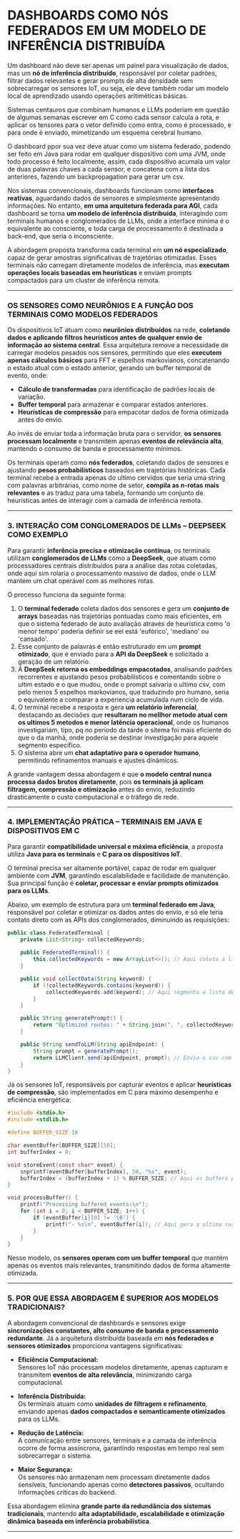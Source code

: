 # **DASHBOARDS COMO NÓS FEDERADOS EM UM MODELO DE INFERÊNCIA DISTRIBUÍDA**

Um dashboard não deve ser apenas um painel para visualização de dados, mas um **nó de inferência distribuído**, responsável por coletar padrões, filtrar dados relevantes e gerar prompts de alta densidade sem sobrecarregar os sensores IoT, ou seja, ele deve também rodar um modelo local de aprendizado usando operações aritiméticas básicas.

Sistemas centauros que combinam humanos e LLMs poderiam em questão de algumas semanas escrever em C como cada sensor calcula a rota, e aplicar os tensores para o vetor definido como entra, como é processado, e para onde é enviado, mimetizando um esquema cerebral humano.

O dashboard ppor sua vez deve atuar como um sistema federado, podendo ser feito em Java para rodar em qualquer dispositivo com uma JVM, onde todo processo é feito localmente, assim, cada dispositivo acumala um valor de duas palavras chaves a cada sensor, e concatena com a lista dos anteriores, fazendo um backpropagation para gerar um csv.

Nos sistemas convencionais, dashboards funcionam como **interfaces reativas**, aguardando dados de sensores e simplesmente apresentando informações. No entanto, **em uma arquitetura federada para AGI**, cada dashboard se torna **um modelo de inferência distribuída**, interagindo com terminais humanos e conglomerados de LLMs, onde a interface minima é o equivalente ao consciente, e toda carga de processamento é destinada a back-end, que seria o inconsciente.

A abordagem proposta transforma cada terminal em **um nó especializado**, capaz de gerar amostras significativas de trajetórias otimizadas. Esses terminais não carregam diretamente modelos de inferência, mas **executam operações locais baseadas em heurísticas** e enviam prompts compactados para um cluster de inferência remota.

---

### **OS SENSORES COMO NEURÔNIOS E A FUNÇÃO DOS TERMINAIS COMO MODELOS FEDERADOS**

Os dispositivos IoT atuam como **neurônios distribuídos** na rede, **coletando dados e aplicando filtros heurísticos antes de qualquer envio de informação ao sistema central**. Essa arquitetura remove a necessidade de carregar modelos pesados nos sensores, permitindo que eles **executem apenas cálculos básicos** para FFT e espelhos markovianos, concatenando o estado atual com o estado anterior, gerando um buffer temporal de evento, onde:

- **Cálculo de transformadas** para identificação de padrões locais de variação.  
- **Buffer temporal** para armazenar e comparar estados anteriores.  
- **Heurísticas de compressão** para empacotar dados de forma otimizada antes do envio.  

Ao invés de enviar toda a informação bruta para o servidor, **os sensores processam localmente** e transmitem apenas **eventos de relevância alta**, mantendo o consumo de banda e processamento mínimos.  

Os terminais operam como **nós federados**, coletando dados de sensores e ajustando **pesos probabilísticos** baseados em trajetórias históricas. Cada terminal recebe a entrada apenas do ultimo cervidos que seria uma string com palavras arbitrárias, como nome de setor, **compila as n-rotas mais relevantes** e as traduz para uma tabela, formando um conjunto de heurísticas antes de interagir com a camada de inferência remota.  

---

### **3. INTERAÇÃO COM CONGLOMERADOS DE LLMs – DEEPSEEK COMO EXEMPLO**  

Para garantir **inferência precisa e otimização contínua**, os terminais utilizam **conglomerados de LLMs** como a **DeepSeek**, que atuam como processadores centrais distribuídos para a análise das rotas coletadas, onde aqui sim rolaria o processamento massivo de dados, onde o LLM mantem um chat operável com as melhores rotas.

O processo funciona da seguinte forma:  

1. O **terminal federado** coleta dados dos sensores e gera um **conjunto de arrays** baseadas nas trajetórias pontuadas como mais eficientes, em que o sistema federado de auto avaliação através de heurística como 'o menor tempo' poderia definir se eel está 'eufórico', 'mediano' ou 'cansado'.  
2. Esse conjunto de palavras é então estruturado em um **prompt otimizado**, que é enviado para a **API da DeepSeek** e solicitado a geração de um relatório.  
3. A **DeepSeek retorna os embeddings empacotados**, analisando padrões recorrentes e ajustando pesos probabilísticos e comentando sobre o ultim estado e o que mudou, onde o prompt salvaria o ultimo csv, com pelo menos 5 espelhos markovianos, que traduzindo pro humano, seria o equivalente a comparar a experiencia acumulada num ciclo de vida. 
4. O terminal recebe a resposta e gera **um relatório inferencial**, destacando as decisões que **resultaram no mellhor metodo atual com os ultimos 5 metodos e menor latência operacional**, onde os humanos investigariam, tipo, pq no periodo da tarde o sitema foi mais eficiente do que o da manhã, onde poderia se destinar investigação para aquele segmento especifico.  
5. O sistema abre um **chat adaptativo para o operador humano**, permitindo refinamentos manuais e ajustes dinâmicos.  

A grande vantagem dessa abordagem é que **o modelo central nunca processa dados brutos diretamente**, pois **os terminais já aplicam filtragem, compressão e otimização** antes do envio, reduzindo drasticamente o custo computacional e o tráfego de rede.

---

### **4. IMPLEMENTAÇÃO PRÁTICA – TERMINAIS EM JAVA E DISPOSITIVOS EM C**  

Para garantir **compatibilidade universal e máxima eficiência**, a proposta utiliza **Java para os terminais** e **C para os dispositivos IoT**.

O terminal precisa ser altamente portável, capaz de rodar em qualquer ambiente com **JVM**, garantindo escalabilidade e facilidade de manutenção. Sua principal função é **coletar, processar e enviar prompts otimizados para os LLMs**.  

Abaixo, um exemplo de estrutura para um **terminal federado em Java**, responsável por coletar e otimizar os dados antes do envio, e só ele teria contato direto com as APIs dos conglomerados, diminuindo as requisições:

```java
public class FederatedTerminal {
    private List<String> collectedKeywords;
    
    public FederatedTerminal() {
        this.collectedKeywords = new ArrayList<>(); // Aqui coleta a lista concatenada pela rota de dispositivos
    }

    public void collectData(String keyword) {
        if (!collectedKeywords.contains(keyword)) {
            collectedKeywords.add(keyword); // Aqui segmenta a lista de palavras chaves
        }
    }

    public String generatePrompt() {
        return "Optimized routes: " + String.join(", ", collectedKeywords); // Aqui gera o csv
    }

    public String sendToLLM(String apiEndpoint) {
        String prompt = generatePrompt();
        return LLMClient.send(apiEndpoint, prompt); // Envia o csv com um prompt pré definido pela equipe humana da parte centauro
    }
}
```

Já os sensores IoT, responsáveis por capturar eventos e aplicar **heurísticas de compressão**, são implementados em C para máximo desempenho e eficiência energética:

```c
#include <stdio.h>
#include <stdlib.h>

#define BUFFER_SIZE 10

char eventBuffer[BUFFER_SIZE][50];
int bufferIndex = 0;

void storeEvent(const char* event) {
    snprintf(eventBuffer[bufferIndex], 50, "%s", event);
    bufferIndex = (bufferIndex + 1) % BUFFER_SIZE; // Aqui os buffers podem ser amarzenados de forma paralelal, e apenas o com os mehores scores são enviado, monte carlo raiz
}

void processBuffer() {
    printf("Processing buffered events:\n");
    for (int i = 0; i < BUFFER_SIZE; i++) {
        if (eventBuffer[i][0] != '\0') {
            printf("- %s\n", eventBuffer[i]); // Aqui gera a ultima roda
        }
    }
}
```

Nesse modelo, os **sensores operam com um buffer temporal** que mantém apenas os eventos mais relevantes, transmitindo dados de forma altamente otimizada.

---

### **5. POR QUE ESSA ABORDAGEM É SUPERIOR AOS MODELOS TRADICIONAIS?**  

A abordagem convencional de dashboards e sensores exige **sincronizações constantes, alto consumo de banda e processamento redundante**. Já a arquitetura distribuída baseada em **nós federados e sensores otimizados** proporciona vantagens significativas:

- **Eficiência Computacional:**  
  Sensores IoT não processam modelos diretamente, apenas capturam e transmitem **eventos de alta relevância**, minimizando carga computacional.

- **Inferência Distribuída:**  
  Os terminais atuam como **unidades de filtragem e refinamento**, enviando apenas **dados compactados e semanticamente otimizados** para os LLMs.

- **Redução de Latência:**  
  A comunicação entre sensores, terminais e a camada de inferência ocorre de forma assíncrona, garantindo respostas em tempo real sem sobrecarregar o sistema.

- **Maior Segurança:**  
  Os sensores não armazenam nem processam diretamente dados sensíveis, funcionando apenas como **detectores passivos**, ocultando informações críticas do backend.

Essa abordagem elimina **grande parte da redundância dos sistemas tradicionais**, mantendo **alta adaptabilidade, escalabilidade e otimização dinâmica baseada em inferência probabilística**.

---
